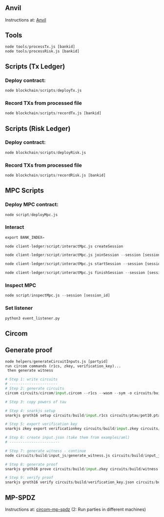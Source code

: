 ## Anvil

Instructions at: [Anvil](https://medium.com/@maria.magdalena.makeup/foundry-anvil-a-local-ethereum-node-for-development-642ca28f7892)

## Tools

```python
node tools/processTx.js [bankid]
node tools/processRisk.js [bankid]
```

## Scripts (Tx Ledger)


### Deploy contract:

```python
node blockchain/scripts/deployTx.js
```

### Record TXs from processed file

```python
node blockchain/scripts/recordTx.js [bankid]
```

## Scripts (Risk Ledger)


### Deploy contract:

```python
node blockchain/scripts/deployRisk.js
```

### Record TXs from processed file

```python
node blockchain/scripts/recordRisk.js [bankid]
```

## MPC Scripts

### Deploy MPC contract:

```python
node script/deployMpc.js
```

### Interact 
```python
export BANK_INDEX=

node client-ledger/script/interactMpc.js createSession

node client-ledger/script/interactMpc.js joinSession --session [session_id]

node client-ledger/script/interactMpc.js startSession --session [session_id]

node client-ledger/script/interactMpc.js finishSession --session [session_id]
```

### Inspect MPC

```python
node script/inspectMpc.js --session [session_id]
```

### Set listener

```python
python3 event_listener.py
```

## Circom

## Generate proof

```python
node helpers/generateCircuitInputs.js [partyid]
run circom commands (r1cs, zkey, verification_key)...
 then generate witness
 ```

```python
# Step 1: write circuits
# ----------------------
# Step 2: generate circuits
circom circuits/circom/input.circom --r1cs --wasm --sym -o circuits/build

# Step 3: copy powers of tau

# Step 4: snarkjs setup
snarkjs groth16 setup circuits/build/input.r1cs circuits/ptau/pot10.ptau circuits/build/input.zkey

# Step 5: export verification key
snarkjs zkey export verificationkey circuits/build/input.zkey circuits/build/verification_key.json

# Step 6: create input.json (take them from examples/aml)
# -----------------------

# Step 7: generate witness - continue
node circuits/build/input_js/generate_witness.js circuits/build/input_js/input.wasm client-ledger/data/bank2/pdata/1488_202504.json circuits/build/witness.wtns

# Step 8: generate proof
snarkjs groth16 prove circuits/build/input.zkey circuits/build/witness.wtns circuits/build/proof.json circuits/build/public.json

# Step 9: verify proof
snarkjs groth16 verify circuits/build/verification_key.json circuits/build/public.json circuits/build/proof.json
```

## MP-SPDZ

Instructions at: [circom-mp-spdz](https://hackmd.io/Iuu9yge4ShKBjawAcmFjvw?view) (2: Run parties in different machines)
